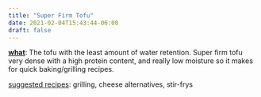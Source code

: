 ```yaml
---
title: "Super Firm Tofu"
date: 2021-02-04T15:43:44-06:00
draft: false
---
```

<u><b>what</b></u>: The tofu with the least amount of water retention. Super firm tofu very dense with a high protein content, and really low moisture so it makes for quick baking/grilling recipes.
<p></p>

<u>suggested recipes</u>: grilling, cheese alternatives, stir-frys
